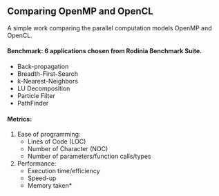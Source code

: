 ## Comparing OpenMP and OpenCL

A simple work comparing the parallel computation models OpenMP and OpenCL.

#### Benchmark: 6 applications chosen from Rodinia Benchmark Suite.
- Back-propagation
- Breadth-First-Search
- k-Nearest-Neighbors
- LU Decomposition
- Particle Filter
- PathFinder

#### Metrics:
1. Ease of programming:
    - Lines of Code (LOC)
    - Number of Character (NOC)
    - Number of parameters/function calls/types
2. Performance:
    - Execution time/efficiency
    - Speed-up
    - Memory taken*
